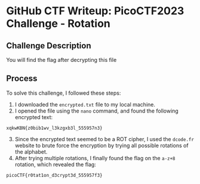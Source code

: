 

# GitHub CTF Writeup: PicoCTF2023 Challenge - Rotation

## Challenge Description
You will find the flag after decrypting this file

## Process
To solve this challenge, I followed these steps:

1. I downloaded the `encrypted.txt` file to my local machine.
2. I opened the file using the `nano` command, and found the following encrypted text:
```
xqkwKBN{z0bib1wv_l3kzgxb3l_555957n3}
```
3. Since the encrypted text seemed to be a ROT cipher, I used the `dcode.fr` website to brute force the encryption by trying all possible rotations of the alphabet.
4. After trying multiple rotations, I finally found the flag on the `a-z+8` rotation, which revealed the flag:
```
picoCTF{r0tat1on_d3crypt3d_555957f3}
```
